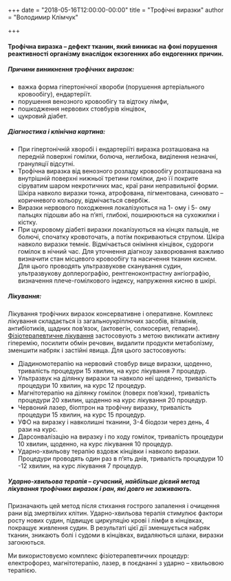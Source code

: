 +++
date = "2018-05-16T12:00:00-00:00"
title = "Трофічні виразки"
author = "Володимир Клімчук"

+++


#### Трофічна виразка –  дефект тканин, який виникає на фоні порушення реактивності організму внаслідок екзогенних або ендогенних причин.

##### Причини виникнення трофічних виразок:

* важка форма гіпертонічної хвороби (порушення артеріального кровообігу), ендартеріїт. 
* порушення венозного кровообігу та відтоку лімфи,
* пошкодження нервових стовбурів кінцівок,
* цукровий діабет.

##### Діагностика і клінічна картина:

* При гіпертонічній хворобі і ендартеріїті виразка розташована на передній поверхні гомілки, болюча, неглибока, виділення незначні, грануляції відсутні.
* Трофічна виразка від венозного розладу кровообігу розташована на внутрішній поверхні нижньої третини гомілки, дно її покрите сіруватим шаром некротичних мас, краї рани неправильної форми. Шкіра навколо виразки тонка, атрофована, пігментована, синювато – коричневого кольору, відмічається  свербіж.
* Виразки нервового походження локалізуються на 1- ому і 5- ому пальцях підошви або на п’яті, глибокі, поширюються на сухожилки і кістку.
* При цукровому діабеті виразки локалізуються на кінцях пальців, не болючі, спочатку кровоточать, а потім покриваються  струпом. Шкіра навколо виразки темніє. Відмічається оніміння кінцівок, судороги гомілок в нічний час.
Для уточнення діагнозу захворювання важливо визначити стан місцевого кровообігу та насичення тканин киснем. Для цього проводять ультразвукове сканування судин, ультразвукову доплерографію, рентгеноконтрастну ангіографію, визначення плече-гомілкового індексу, напруження кисню в шкірі.

##### Лікування:
 
Лікування трофічних виразок консервативне і оперативне. Комплекс лікування складається із загальноукріплючих засобів, вітамінів, антибіотиків,  щадних пов’язок,  (актовегін, солкосерил, гепарин). [Фізіотерапевтичне лікування](https://www.facebook.com/rodovid.center/photos/a.410236529721921/413469469398627/?type=3&__xts__%5B0%5D=68.ARBoI3l0kFBvwlZdeMn0UO_kigN0uACoqsmC2RrN0bNBU6aYvZ2if69Mm7OO_gaPzvt86qMte_nd4GSIN-zyxH1sFog6hF7Y_ccq9z5gc5ybKurMJY0nFRTinwvo0nERzqdNXYg6_eW0eEHW0F9aMHNsuXFrTh8er5jeMk8jta0GlmjSMiJFkqW0RMSwnkzWX_hb2qS8X7nwJN8WDucO1rv0Vmzxx2kExBHZSjmlmO_HhSw0fFveyqfJapHgUCrWz2ScanisYfQiLZiKEoe1bQvdDDda6lA71qwUwzxT3zbJhTC10V2whbR3YoK7fmfX_ISzeLGSe_OZmHeVbsoTHIQ&__tn__=-R) застосовують з метою викликати активну гіперемію, посилити обмін речовин, видалити продукти метаболізму, зменшити набряк і застійні явища. Для цього застосовують:

* Діадиномотерапію на нервовий стовбур вище виразки, щоденно, тривалість процедури 15 хвилин, на курс лікування 7 процедур.
* Ультразвук на ділянку виразки та навколо неї щоденно, тривалість процедури 10 хвилин, на курс 12 процедур.
* Магнітотерапію  на ділянку гомілок (поверх пов’язки), тривалість процедури 20 хвилин, щоденно на курс лікування 20 процедур.
* Червоний лазер, біоптрон на трофічну виразку, тривалість процедури 15 хвилин, на курс 15 процедур.
* УФО на виразку і навколишні тканини,  3-4 біодози через день, 4 рази на курс.
* Дарсонвалізацію на виразку і по ходу гомілок, тривалість процедури 10 хвилин, щоденно, на курс лікування 10 процедур. 
* Ударно-хвильову терапію вздовж кінцівки і навколо виразки. Процедури проводять один раз в п’ять днів, тривалість процедури 10 -12 хвилин, на курс лікування 7 процедур.

##### Ударно-хвильова терапія – сучасний, найбільше дієвий метод лікування трофічних виразок і ран, які довго не заживають.
 
Призначають цей метод після стихання гострого запалення і очищення рани від змертвілих клітин. Ударно-хвильова терапія стимулює фактори росту нових судин, підвищує циркуляцію крові і лімфи в кінцівках, покращує живлення судин. В результаті цієї дії зменшується набряк тканин, зникають болі і судоми в кінцівках, видаляються шлаки, виразки загоюються.

Ми використовуємо комплекс фізіотерапевтичних процедур: електрофорез, магнітотерапію, лазер, в поєднанні з ударно – хвильовою терапією. 
 
